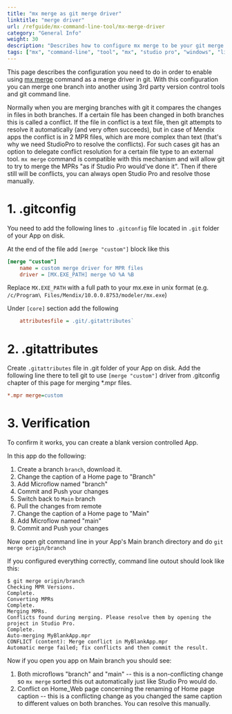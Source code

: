 ```yaml
---
title: "mx merge as git merge driver"
linktitle: "merge driver"
url: /refguide/mx-command-line-tool/mx-merge-driver
category: "General Info"
weight: 30
description: "Describes how to configure mx merge to be your git merge driver."
tags: ["mx", "command-line", "tool", "mx", "studio pro", "windows", "linux", "merge"]
---
```


This page describes the configuration you need to do in order to enable using [mx merge]() command as a merge driver in git. With this configuration you can merge one branch into another using 3rd party version control tools and git command line.

Normally when you are merging branches with git it compares the changes in files in both branches. If a certain file has been changed in both branches this is called a conflict. If the file in conflict is a text file, then git attempts to resolve it automatically (and very often succeeds), but in case of Mendix apps the conflict is in 2 MPR files, which are more complex than text (that's why we need StudioPro to resolve the conflicts). For such cases git has an option to delegate conflict resolution for a certain file type to an external tool. `mx merge` command is compatible with this mechanism and will allow git to try to merge the MPRs "as if Studio Pro would've done it". Then if there still will be conflicts, you can always open Studio Pro and resolve those manually.

# 1. .gitconfig

You need to add the following lines to `.gitconfig` file located in `.git` folder of your App on disk.

At the end of the file add `[merge "custom"]` block like this

```ini
[merge "custom"]
    name = custom merge driver for MPR files
    driver = [MX.EXE_PATH] merge %O %A %B
```

Replace `MX.EXE_PATH` with a full path to your mx.exe in unix format (e.g. `/c/Program\ Files/Mendix/10.0.0.8753/modeler/mx.exe`)

Under `[core]` section add the following
```ini
    attributesfile = .git/.gitattributes`
```
# 2. .gitattributes

Create `.gitattributes` file in .git folder of your App on disk. Add the following line there to tell git to use `[merge "custom"]` driver from .gitconfig chapter of this page for merging *.mpr files.

```ini
*.mpr merge=custom
```

# 3. Verification
To confirm it works, you can create a blank version controlled App.

In this app do the following:
1. Create a branch `branch`, download it.
2. Change the caption of a Home page to "Branch"
3. Add Microflow named "branch"
4. Commit and Push your changes
5. Switch back to `Main` branch
6. Pull the changes from remote
7. Change the caption of a Home page to "Main"
8. Add Microflow named "main"
7. Commit and Push your changes

Now open git command line in your App's Main branch directory and do
`git merge origin/branch`

If you configured everything correctly, command line outout should look like this:

```code
$ git merge origin/branch
Checking MPR Versions.
Complete.
Converting MPRs
Complete.
Merging MPRs.
Conflicts found during merging. Please resolve them by opening the project in Studio Pro.
Complete.
Auto-merging MyBlankApp.mpr
CONFLICT (content): Merge conflict in MyBlankApp.mpr
Automatic merge failed; fix conflicts and then commit the result.
```

Now if you open you app on Main branch you should see:
1. Both microflows "branch" and "main" -- this is a non-conflicting change so `mx merge` sorted this out automatically just like Studio Pro would do. 
2. Conflict on Home_Web page concerning the renaming of Home page caption -- this is a conflicting change as you changed the same caption to different values on both branches. You can resolve this manually.